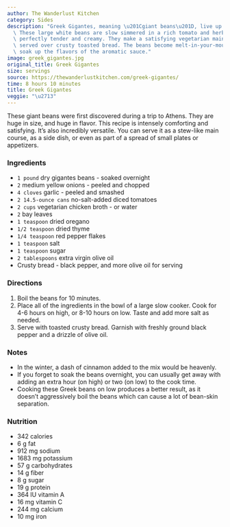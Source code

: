 ```yaml
---
author: The Wanderlust Kitchen
category: Sides
description: "Greek Gigantes, meaning \u201Cgiant beans\u201D, live up to their name.\
  \ These large white beans are slow simmered in a rich tomato and herb sauce until\
  \ perfectly tender and creamy. They make a satisfying vegetarian main dish when\
  \ served over crusty toasted bread. The beans become melt-in-your-mouth soft and\
  \ soak up the flavors of the aromatic sauce."
image: greek_gigantes.jpg
original_title: Greek Gigantes
size: servings
source: https://thewanderlustkitchen.com/greek-gigantes/
time: 8 hours 10 minutes
title: Greek Gigantes
veggie: "\u2713"
---
```

These giant beans were first discovered during a trip to Athens. They are huge in size, and huge in flavor. This recipe is intensely comforting and satisfying. It’s also incredibly versatile. You can serve it as a stew-like main course, as a side dish, or even as part of a spread of small plates or appetizers. 

### Ingredients

* `1 pound` dry gigantes beans - soaked overnight
* `2` medium yellow onions - peeled and chopped
* `4 cloves` garlic - peeled and smashed
* `2 14.5-ounce cans` no-salt-added diced tomatoes
* `2 cups` vegetarian chicken broth - or water
* `2` bay leaves
* `1 teaspoon` dried oregano
* `1/2 teaspoon` dried thyme
* `1/4 teaspoon` red pepper flakes
* `1 teaspoon` salt
* `1 teaspoon` sugar
* `2 tablespoons` extra virgin olive oil
* Crusty bread - black pepper, and more olive oil for serving

### Directions

1. Boil the beans for 10 minutes.
2. Place all of the ingredients in the bowl of a large slow cooker. Cook for 4-6 hours on high, or 8-10 hours on low. Taste and add more salt as needed.
3. Serve with toasted crusty bread. Garnish with freshly ground black pepper and a drizzle of olive oil.

### Notes

* In the winter, a dash of cinnamon added to the mix would be heavenly.
* If you forget to soak the beans overnight, you can usually get away with adding an extra hour (on high) or two (on low) to the cook time.
* Cooking these Greek beans on low produces a better result, as it doesn’t aggressively boil the beans which can cause a lot of bean-skin separation.

### Nutrition

* 342 calories
* 6 g fat
* 912 mg sodium
* 1683 mg potassium
* 57 g carbohydrates
* 14 g fiber
* 8 g sugar
* 19 g protein
* 364 IU vitamin A
* 16 mg vitamin C
* 244 mg calcium
* 10 mg iron